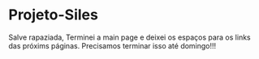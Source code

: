 # Projeto-Siles

Salve rapaziada,
Terminei a main page e deixei os espaços para os links das próxims páginas.
Precisamos terminar isso até domingo!!!
